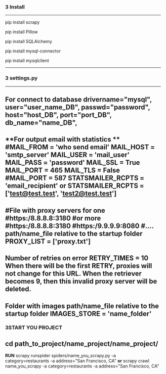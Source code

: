 ### 3 Install
---

pip install scrapy

pip install Pillow

pip install SQLAlchemy

pip install mysql-connector

pip install mysqlclient

---
### 3  settings.py
---
**For connect to database**
drivername="mysql",
user="user_name_DB",
passwd="password",
host="host_DB",
port="port_DB",
db_name="name_DB",
---
**For output email with statistics **
#MAIL_FROM = 'who send email'
MAIL_HOST = 'smtp_server'
MAIL_USER = 'mail_user'
MAIL_PASS = 'password'
MAIL_SSL = True
MAIL_PORT = 465
MAIL_TLS = False
#MAIL_PORT = 587
STATSMAILER_RCPTS = 'email_recipient'
**or**
STATSMAILER_RCPTS = ['test@test.test', 'test2@test.test']
---
#File with proxy servers for one
#https:/8.8.8.8:3180
#or more
#https:/8.8.8.8:3180
#https:/9.9.9.9:8080
#....
**path/name_file relative to the startup folder**
PROXY_LIST = ['proxy.txt']
---
**Number of retries on error**
RETRY_TIMES = 10
**When there will be the first RETRY, proxies will not change for this URL. When the retriever becomes 9, then this invalid proxy server will be deleted.**
---
**Folder with images**
**path/name_file relative to the startup folder**
IMAGES_STORE = 'name_folder'
---
### 3START YOU PROJECT
cd path_to_project/name_project/name_project/
---
**RUN**
scrapy runspider spiders/name_you_scrapy.py -a category=restaurants -a address="San Francisco, CA" 
**or**
scrapy crawl name_you_scrapy -a category=restaurants -a address="San Francisco, CA" 
